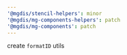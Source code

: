 ```yaml
---
'@mgdis/stencil-helpers': minor
'@mgdis/mg-components-helpers': patch
'@mgdis/mg-components': patch
---
```


create `formatID` utils
